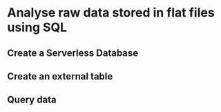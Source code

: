 # Analyse raw data stored in flat files using SQL

## Create a Serverless Database

## Create an external table

## Query data
